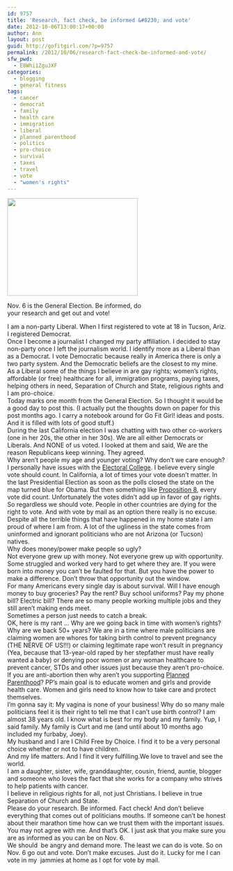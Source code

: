 ```yaml
---
id: 9757
title: 'Research, fact check, be informed &#8230; and vote'
date: 2012-10-06T13:00:17+00:00
author: Ann
layout: post
guid: http://gofitgirl.com/?p=9757
permalink: /2012/10/06/research-fact-check-be-informed-and-vote/
sfw_pwd:
  - E8Whi1ZguJXF
categories:
  - blogging
  - general fitness
tags:
  - cancer
  - democrat
  - family
  - health care
  - immigration
  - liberal
  - planned parenthood
  - politics
  - pro-choice
  - survival
  - taxes
  - travel
  - vote
  - "women's rights"
---
```

<div id="attachment_9758" style="width: 310px" class="wp-caption alignleft">
  <a href="http://gofitgirl.com/?attachment_id=9758" rel="attachment wp-att-9758"><img class="size-medium wp-image-9758" title="general election" src="http://gofitgirl.com/wp-content/uploads/2012/10/general-election-300x224.jpg" alt="" width="300" height="224" /></a>
  
  <p class="wp-caption-text">
    Nov. 6 is the General Election. Be informed, do your research and get out and vote!
  </p>
</div>

  
I am a non-party Liberal. When I first registered to vote at 18 in Tucson, Ariz. I registered Democrat.  
Once I become a journalist I changed my party affiliation. I decided to stay non-party once I left the journalism world. I identify more as a Liberal than as a Democrat. I vote Democratic because really in America there is only a two party system. And the Democratic beliefs are the closest to my mine.  
As a Liberal some of the things I believe in are gay rights; women&#8217;s rights, affordable (or free) healthcare for all, immigration programs, paying taxes, helping others in need, Separation of Church and State, religious rights and I am pro-choice.  
Today marks one month from the General Election. So I thought it would be a good day to post this. (I actually put the thoughts down on paper for this post months ago. I carry a notebook around for Go Fit Girl! ideas and posts. And it is filled with lots of good stuff.)  
During the last California election I was chatting with two other co-workers (one in her 20s, the other in her 30s). We are all either Democrats or Liberals. And NONE of us voted. I looked at them and said, We are the reason Republicans keep winning. They agreed.  
Why aren&#8217;t people my age and younger voting? Why don&#8217;t we care enough?  
I personally have issues with the [Electoral College](http://www.archives.gov/federal-register/electoral-college/about.html). I believe every single vote should count. In California, a lot of times your vote doesn&#8217;t matter. In the last Presidential Election as soon as the polls closed the state on the map turned blue for Obama. But then something like [Proposition 8](http://en.wikipedia.org/wiki/California_Proposition_8), every vote did count. Unfortunately the votes didn&#8217;t add up in favor of gay rights.  
So regardless we should vote. People in other countries are dying for the right to vote. And with vote by mail as an option there really is no excuse.  
Despite all the terrible things that have happened in my home state I am proud of where I am from. A lot of the ugliness in the state comes from uninformed and ignorant politicians who are not Arizona (or Tucson) natives.  
Why does money/power make people so ugly?  
Not everyone grew up with money. Not everyone grew up with opportunity. Some struggled and worked very hard to get where they are. If you were born into money you can&#8217;t be faulted for that. But you have the power to make a difference. Don&#8217;t throw that opportunity out the window.  
For many Americans every single day is about survival. Will I have enough money to buy groceries? Pay the rent? Buy school uniforms? Pay my phone bill? Electric bill? There are so many people working multiple jobs and they still aren&#8217;t making ends meet.  
Sometimes a person just needs to catch a break.  
OK, here is my rant &#8230; Why are we going back in time with women&#8217;s rights?  
Why are we back 50+ years? We are in a time where male politicians are claiming women are whores for taking birth control to prevent pregnancy (THE NERVE OF US!!!) or claiming legitimate rape won&#8217;t result in pregnancy (Yea, because that 13-year-old raped by her stepfather must have really wanted a baby) or denying poor women or any woman healthcare to prevent cancer, STDs and other issues just because they aren&#8217;t pro-choice.  
If you are anti-abortion then why aren&#8217;t you supporting [Planned Parenthood](http://www.plannedparenthood.org)? PP&#8217;s main goal is to educate women and girls and provide health care. Women and girls need to know how to take care and protect themselves.  
I&#8217;m gonna say it: My vagina is none of your business! Why do so many male politicians feel it is their right to tell me that I can&#8217;t use birth control? I am almost 38 years old. I know what is best for my body and my family. Yup, I said family. My family is Curt and me (and until about 10 months ago included my furbaby, Joey).  
My husband and I are I Child Free by Choice. I find it to be a very personal choice whether or not to have children.  
And my life matters. And I find it very fulfilling.We love to travel and see the world.  
I am a daughter, sister, wife, granddaughter, cousin, friend, auntie, blogger and someone who loves the fact that she works for a company who strives to help patients with cancer.  
I believe in religious rights for all, not just Christians. I believe in true Separation of Church and State.  
Please do your research. Be informed. Fact check! And don&#8217;t believe everything that comes out of politicians mouths. If someone can&#8217;t be honest about their marathon time how can we trust them with the important issues.  
You may not agree with me. And that&#8217;s OK. I just ask that you make sure you are as informed as you can be on Nov. 6.  
We should  be angry and demand more. The least we can do is vote. So on Nov. 6 go out and vote. Don&#8217;t make excuses. Just do it. Lucky for me I can vote in my  jammies at home as I opt for vote by mail.